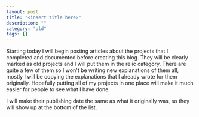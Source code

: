 ```yaml
---
layout: post
title: "<insert title here>"
description: ""
category: "old"
tags: []
---
```



Starting today I will begin posting articles about the projects that I completed and documented before creating this blog. They will be clearly marked as old projects and I will put them in the relic category. There are quite a few of them so I won't be writing new explanations of them all, mostly I will be copying the explanations that I already wrote for them originally. Hopefully putting all of my projects in one place will make it much easier for people to see what I have done.

I will make their publishing date the same as what it originally was, so they will show up at the bottom of the list.
